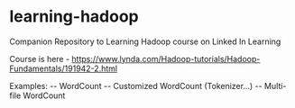 # learning-hadoop
Companion Repository to Learning Hadoop course on Linked In Learning

Course is here - https://www.lynda.com/Hadoop-tutorials/Hadoop-Fundamentals/191942-2.html

Examples:
-- WordCount
-- Customized WordCount (Tokenizer...)
-- Multi-file WordCount  
